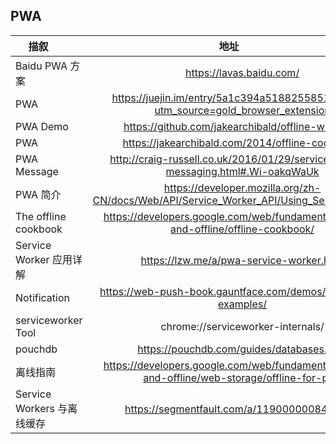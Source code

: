 ## PWA
| 描叙          | 地址           |
| ------------- |:-------------:| 
|Baidu PWA 方案|https://lavas.baidu.com/|
|PWA|https://juejin.im/entry/5a1c394a5188255851326da5?utm_source=gold_browser_extension|
|PWA Demo|https://github.com/jakearchibald/offline-wikipedia|
|PWA|https://jakearchibald.com/2014/offline-cookbook/|
|PWA Message|http://craig-russell.co.uk/2016/01/29/service-worker-messaging.html#.Wi-oakqWaUk|
|PWA 简介|https://developer.mozilla.org/zh-CN/docs/Web/API/Service_Worker_API/Using_Service_Workers|
|The offline cookbook|https://developers.google.com/web/fundamentals/instant-and-offline/offline-cookbook/|
|Service Worker 应用详解|https://lzw.me/a/pwa-service-worker.html|
|Notification|https://web-push-book.gauntface.com/demos/notification-examples/|
|serviceworker Tool|chrome://serviceworker-internals/|
|pouchdb|https://pouchdb.com/guides/databases.html|
|离线指南|https://developers.google.com/web/fundamentals/instant-and-offline/web-storage/offline-for-pwa|
|Service Workers 与离线缓存|https://segmentfault.com/a/1190000008491458|
